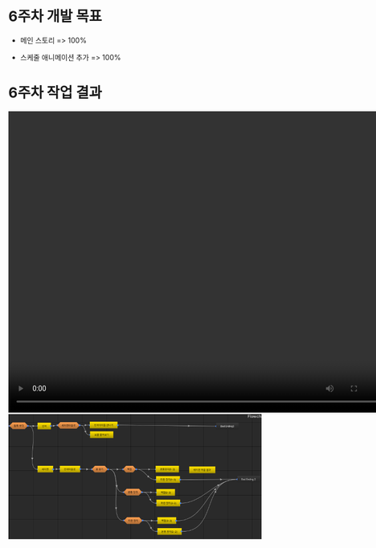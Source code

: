 # 6주차 개발 목표

* 메인 스토리 => 100%

* 스케줄 애니메이션 추가 => 100%


# 6주차 작업 결과

<video controls width="760" height="600">
  <source src="Regina_6주차_작업결과.mp4" type="video/mp4">
  Sorry, your browser doesn't support embedded videos.
</video>

<img src ="./img/6WStroy.png">

